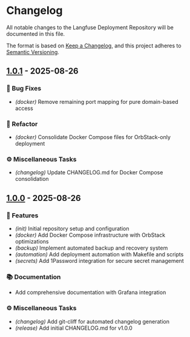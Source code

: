 # Changelog

All notable changes to the Langfuse Deployment Repository will be documented in this file.

The format is based on [Keep a Changelog](https://keepachangelog.com/en/1.0.0/),
and this project adheres to [Semantic Versioning](https://semver.org/spec/v2.0.0.html).
## [1.0.1](https://github.com/langfuse/langfuse-deployment/compare/v1.0.0..v1.0.1) - 2025-08-26

### 🐛 Bug Fixes

- *(docker)* Remove remaining port mapping for pure domain-based access

### 🚜 Refactor

- *(docker)* Consolidate Docker Compose files for OrbStack-only deployment

### ⚙️ Miscellaneous Tasks

- *(changelog)* Update CHANGELOG.md for Docker Compose consolidation
## [1.0.0](https://github.com/langfuse/langfuse-deployment/compare/..v1.0.0) - 2025-08-26

### 🚀 Features

- *(init)* Initial repository setup and configuration
- *(docker)* Add Docker Compose infrastructure with OrbStack optimizations
- *(backup)* Implement automated backup and recovery system
- *(automation)* Add deployment automation with Makefile and scripts
- *(secrets)* Add 1Password integration for secure secret management

### 📚 Documentation

- Add comprehensive documentation with Grafana integration

### ⚙️ Miscellaneous Tasks

- *(changelog)* Add git-cliff for automated changelog generation
- *(release)* Add initial CHANGELOG.md for v1.0.0
<!-- generated by git-cliff -->
